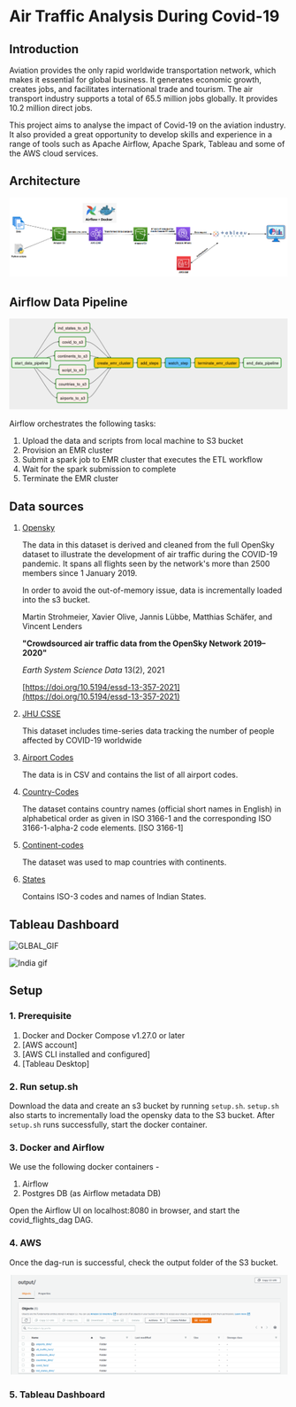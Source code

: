 # Air Traffic Analysis During Covid-19 

## Introduction
Aviation provides the only rapid worldwide transportation network, which makes it essential for global business. It generates economic growth, creates jobs, and facilitates international trade and tourism. The air transport industry supports a total of 65.5 million jobs globally. It provides 10.2 million direct jobs.

This project aims to analyse the impact of Covid-19 on the aviation industry. It also provided a great opportunity to develop skills and experience in a range of tools such as Apache Airflow, Apache Spark, Tableau and some of the AWS cloud services.

## Architecture

<p align="left">
    <img src="https://github.com/Adnan18Ansari/air-traffic-Analysis/blob/main/images/Final-architecture.png">
</p>

## Airflow Data Pipeline
<p align="left">
    <img src="https://github.com/Adnan18Ansari/air-traffic-Analysis/blob/main/images/Airflow_graph_view.png">
</p>

Airflow orchestrates the following tasks:

1. Upload the data and scripts from local machine to S3 bucket
2. Provision an EMR cluster
3. Submit a spark job to EMR cluster that executes the ETL workflow
4. Wait for the spark submission to complete
5. Terminate the EMR cluster


## Data sources


1. [Opensky](https://zenodo.org/record/6603766)

    The data in this dataset is derived and cleaned from the full OpenSky dataset to illustrate the development of air traffic during the COVID-19 pandemic. It spans all flights seen by the network's more than 2500 members since 1 January 2019.

    In order to avoid the out-of-memory issue, data is incrementally loaded into the s3 bucket.

    Martin Strohmeier, Xavier Olive, Jannis Lübbe, Matthias Schäfer, and Vincent Lenders

    **"Crowdsourced air traffic data from the OpenSky Network 2019–2020"**

    *Earth System Science Data* 13(2), 2021

    [https://doi.org/10.5194/essd-13-357-2021](https://doi.org/10.5194/essd-13-357-2021)

2. [JHU CSSE](https://github.com/CSSEGISandData/COVID-19)

    This dataset includes time-series data tracking the number of people affected by COVID-19 worldwide

3. [Airport Codes](https://datahub.io/core/airport-codes)

    The data is in CSV and contains the list of all airport codes.

4. [Country-Codes](https://datahub.io/core/country-list)

    The dataset contains country names (official short names in English) in alphabetical order as given in ISO 3166-1 and the corresponding ISO 3166-1-alpha-2 code elements. [ISO 3166-1]

5. [Continent-codes](https://www.kaggle.com/datasets/andradaolteanu/country-mapping-iso-continent-region)

    The dataset was used to map countries with continents.

6. [States](https://www.kaggle.com/datasets/arjunaraoc/india-states)

    Contains ISO-3 codes and names of Indian States.

## Tableau Dashboard 
![GLBAL_GIF](https://user-images.githubusercontent.com/91481367/173543706-e313e8ed-27d7-4586-9989-3f33630e9a48.gif)

![India gif](https://user-images.githubusercontent.com/91481367/173548616-e16ec8b7-9cb9-4e13-9c98-005c99466a18.gif)


## Setup
### 1. Prerequisite

1. Docker and Docker Compose v1.27.0 or later
2. [AWS account]
3. [AWS CLI installed and configured]
4. [Tableau Desktop]

### 2. Run setup.sh

Download the data and create an s3 bucket by running `setup.sh`.
`setup.sh` also starts to incrementally load the opensky data to the S3 bucket.
After `setup.sh` runs successfully, start the docker container.

### 3. Docker and Airflow

We use the following docker containers -

1. Airflow
2. Postgres DB (as Airflow metadata DB)

Open the Airflow UI on localhost:8080 in browser, and start the covid_flights_dag DAG.

### 4. AWS

Once the dag-run is successful, check the output folder of the S3 bucket.
<p align="left">
    <img src="https://github.com/Adnan18Ansari/air-traffic-Analysis/blob/main/images/S3_outputdir.png">
</p>

### 5. Tableau Dashboard 

